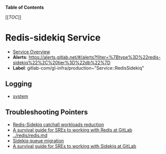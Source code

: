 <!-- MARKER: do not edit this section directly. Edit services/service-catalog.yml then run scripts/generate-docs -->

**Table of Contents**

[[_TOC_]]

# Redis-sidekiq Service

* [Service Overview](https://dashboards.gitlab.net/d/redis-sidekiq-main/redis-sidekiq-overview)
* **Alerts**: <https://alerts.gitlab.net/#/alerts?filter=%7Btype%3D%22redis-sidekiq%22%2C%20tier%3D%22db%22%7D>
* **Label**: gitlab-com/gl-infra/production~"Service::RedisSidekiq"

## Logging

* [system](https://log.gprd.gitlab.net/goto/80a1ff609f91b0fb2b770a3a70784be0)

## Troubleshooting Pointers

* [Redis-Sidekiq catchall workloads reduction](../redis/redis-sidekiq-catchall-workloads-reduction.md)
* [A survival guide for SREs to working with Redis at GitLab](../redis/redis-survival-guide-for-sres.md)
* [../redis/redis.md](../redis/redis.md)
* [Sidekiq queue migration](../sidekiq/queue-migration.md)
* [A survival guide for SREs to working with Sidekiq at GitLab](../sidekiq/sidekiq-survival-guide-for-sres.md)
<!-- END_MARKER -->

<!-- ## Summary -->

<!-- ## Architecture -->

<!-- ## Performance -->

<!-- ## Scalability -->

<!-- ## Availability -->

<!-- ## Durability -->

<!-- ## Security/Compliance -->

<!-- ## Monitoring/Alerting -->

<!-- ## Links to further Documentation -->
